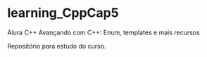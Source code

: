 # learning_CppCap5

Alura C++ Avançando com C++: Enum, templates e mais recursos

Repositório para estudo do curso.
